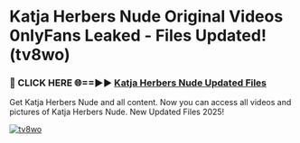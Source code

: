 # Katja Herbers Nude Original Videos 0nlyFans Leaked - Files Updated! (tv8wo)

<h3>🔴 CLICK HERE 🌐==►► <a href="https://tinyurl.com/yrmya6cz" rel="nofollow">Katja Herbers Nude Updated Files</a></h3>

Get Katja Herbers Nude and all content. Now you can access all videos and pictures of Katja Herbers Nude. New Updated Files 2025!

[![tv8wo](https://i.imgur.com/FMdXYCs.gif)](https://tinyurl.com/yrmya6cz)
